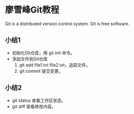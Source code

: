 # 廖雪峰Git教程

Git is a distributed version control system.
Git is free software.

## 小结1

- 初始化Git仓库，用 git init 命令。
- 添加文件到Git仓库
    1. git add file1.txt file2.txt，追踪文件。 <!-- 没有stage？ -->
    1. git commit 提交变更。

## 小结2

- git status 查看工作区状态。
- git diff 查看修改内容。

